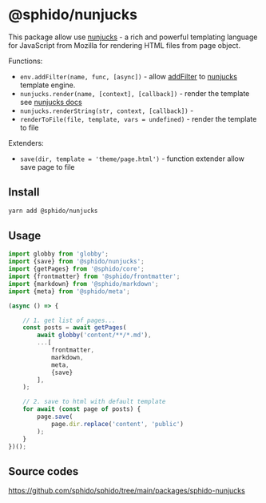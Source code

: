 # @sphido/nunjucks

This package allow use [nunjucks](https://mozilla.github.io/nunjucks/) - a rich and powerful templating language for JavaScript from Mozilla
for rendering HTML files from page object.

Functions:

- `env.addFilter(name, func, [async])` -  allow [addFilter](https://mozilla.github.io/nunjucks/api.html#getfilter) to [nunjucks](https://mozilla.github.io/nunjucks) template engine.
- `nunjucks.render(name, [context], [callback])` - render the template see [nunjucks docs](https://mozilla.github.io/nunjucks/api.html#render)
- `nunjucks.renderString(str, context, [callback])` - 
- `renderToFile(file, template, vars = undefined)` - render the template to file

Extenders: 

- `save(dir, template = 'theme/page.html')` - function extender allow save page to file

## Install

```bash
yarn add @sphido/nunjucks
```

## Usage

```javascript
import globby from 'globby';
import {save} from '@sphido/nunjucks';
import {getPages} from '@sphido/core';
import {frontmatter} from '@sphido/frontmatter';
import {markdown} from '@sphido/markdown';
import {meta} from '@sphido/meta';

(async () => {

	// 1. get list of pages...
	const posts = await getPages(
		await globby('content/**/*.md'),
		...[
            frontmatter,			
            markdown,
            meta,
            {save}			
		],
	);

	// 2. save to html with default template
	for await (const page of posts) {
		page.save(
			page.dir.replace('content', 'public')
		);
	}
})();
```

## Source codes

https://github.com/sphido/sphido/tree/main/packages/sphido-nunjucks
